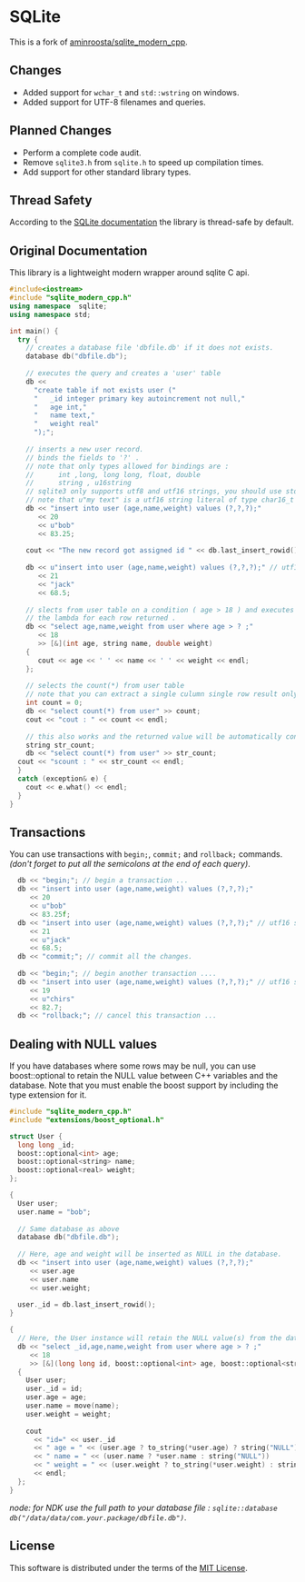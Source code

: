 # SQLite
This is a fork of [aminroosta/sqlite_modern_cpp][source].

## Changes
* Added support for `wchar_t` and `std::wstring` on windows.
* Added support for UTF-8 filenames and queries.

## Planned Changes
* Perform a complete code audit.
* Remove `sqlite3.h` from `sqlite.h` to speed up compilation times.
* Add support for other standard library types.

## Thread Safety
According to the [SQLite documentation][sqlite-doc-thread] the library is thread-safe by default.

## Original Documentation
This library is a lightweight modern wrapper around sqlite C api.

```c++
#include<iostream>
#include "sqlite_modern_cpp.h"
using namespace  sqlite;
using namespace std;

int main() {
  try {
    // creates a database file 'dbfile.db' if it does not exists.
    database db("dbfile.db");
  
    // executes the query and creates a 'user' table
    db <<
      "create table if not exists user ("
      "   _id integer primary key autoincrement not null,"
      "   age int,"
      "   name text,"
      "   weight real"
      ");";
  
    // inserts a new user record.
    // binds the fields to '?' .
    // note that only types allowed for bindings are :
    //      int ,long, long long, float, double
    //      string , u16string
    // sqlite3 only supports utf8 and utf16 strings, you should use std::string for utf8 and std::u16string for utf16.
    // note that u"my text" is a utf16 string literal of type char16_t * .
    db << "insert into user (age,name,weight) values (?,?,?);"
       << 20
       << u"bob"
       << 83.25;
    
    cout << "The new record got assigned id " << db.last_insert_rowid() << endl;
  
    db << u"insert into user (age,name,weight) values (?,?,?);" // utf16 query string
       << 21
       << "jack"
       << 68.5;
  
    // slects from user table on a condition ( age > 18 ) and executes
    // the lambda for each row returned .
    db << "select age,name,weight from user where age > ? ;"
       << 18
       >> [&](int age, string name, double weight)
    {
       cout << age << ' ' << name << ' ' << weight << endl;
    };
  
    // selects the count(*) from user table
    // note that you can extract a single culumn single row result only to : int,long,long,float,double,string,u16string
    int count = 0;
    db << "select count(*) from user" >> count;
    cout << "cout : " << count << endl;
  
    // this also works and the returned value will be automatically converted to string
    string str_count;
    db << "select count(*) from user" >> str_count;
  cout << "scount : " << str_count << endl;
  }
  catch (exception& e) {
    cout << e.what() << endl;
  }
}
```

## Transactions
You can use transactions with `begin;`, `commit;` and `rollback;` commands.
*(don't forget to put all the semicolons at the end of each query)*.

```c++
  db << "begin;"; // begin a transaction ...   
  db << "insert into user (age,name,weight) values (?,?,?);"
     << 20
     << u"bob"
     << 83.25f;
  db << "insert into user (age,name,weight) values (?,?,?);" // utf16 string
     << 21
     << u"jack"
     << 68.5;
  db << "commit;"; // commit all the changes.
              
  db << "begin;"; // begin another transaction ....
  db << "insert into user (age,name,weight) values (?,?,?);" // utf16 string
     << 19
     << u"chirs"
     << 82.7;
  db << "rollback;"; // cancel this transaction ...

```

## Dealing with NULL values
If you have databases where some rows may be null, you can use boost::optional to retain the NULL value between C++ variables and the database. Note that you must enable the boost support by including the type extension for it.

```c++
#include "sqlite_modern_cpp.h"
#include "extensions/boost_optional.h"

struct User {
  long long _id;
  boost::optional<int> age;
  boost::optional<string> name;
  boost::optional<real> weight;
};

{
  User user;
  user.name = "bob";
  
  // Same database as above
  database db("dbfile.db");
  
  // Here, age and weight will be inserted as NULL in the database.
  db << "insert into user (age,name,weight) values (?,?,?);"
     << user.age
     << user.name
     << user.weight;
    
  user._id = db.last_insert_rowid();
}

{
  // Here, the User instance will retain the NULL value(s) from the database.
  db << "select _id,age,name,weight from user where age > ? ;"
     << 18
     >> [&](long long id, boost::optional<int> age, boost::optional<string> name, boost::optional<real> weight)
  {
    User user;
    user._id = id;
    user.age = age;
    user.name = move(name);
    user.weight = weight;
    
    cout
      << "id=" << user._id
      << " age = " << (user.age ? to_string(*user.age) ? string("NULL"))
      << " name = " << (user.name ? *user.name : string("NULL"))
      << " weight = " << (user.weight ? to_string(*user.weight) : string(NULL))
      << endl;
  };
}
```

*node: for NDK use the full path to your database file : `sqlite::database db("/data/data/com.your.package/dbfile.db")`*.

## License
This software is distributed under the terms of the [MIT License][license].

[source]: https://github.com/aminroosta/sqlite_modern_cpp
[license]: http://www.opensource.org/licenses/mit-license.php
[sqlite-doc-thread]: https://www.sqlite.org/compile.html#threadsafe
